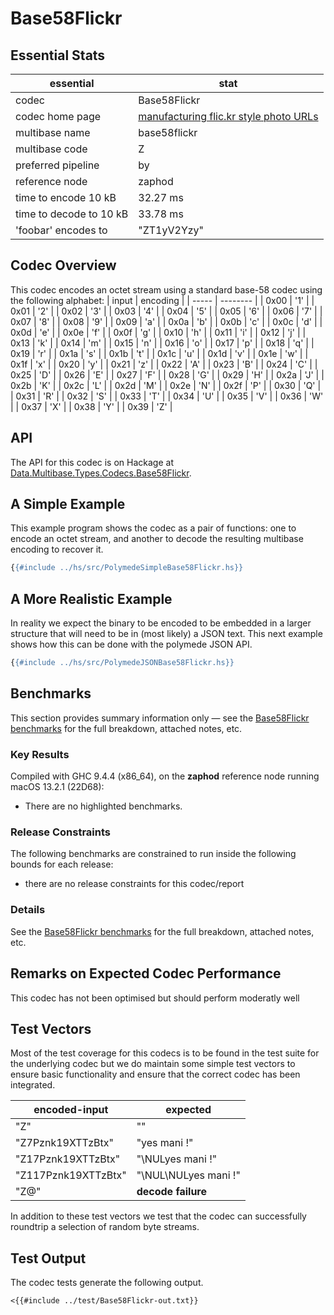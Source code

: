 # Base58Flickr

## Essential Stats

| essential               | stat                                                                                                   |
| ----------------------- | ------------------------------------------------------------------------------------------------------ |
| codec                   | Base58Flickr                                                                                           |
| codec home page         | [manufacturing flic.kr style photo URLs](https://www.flickr.com/groups/api/discuss/72157616713786392/) |
| multibase name          | base58flickr                                                                                           |
| multibase code          | Z                                                                                                      |
| preferred pipeline      | by                                                                                                     |
| reference node          | zaphod                                                                                                 |
| time to encode 10 kB    | 32.27 ms                                                                                               |
| time to decode to 10 kB | 33.78 ms                                                                                               |
| 'foobar' encodes to     | "ZT1yV2Yzy"                                                                                            |


## Codec Overview

This codec encodes an octet stream using a standard base-58 codec using the
following alphabet:
| input | encoding |
| ----- | -------- |
| 0x00  | '1'      |
| 0x01  | '2'      |
| 0x02  | '3'      |
| 0x03  | '4'      |
| 0x04  | '5'      |
| 0x05  | '6'      |
| 0x06  | '7'      |
| 0x07  | '8'      |
| 0x08  | '9'      |
| 0x09  | 'a'      |
| 0x0a  | 'b'      |
| 0x0b  | 'c'      |
| 0x0c  | 'd'      |
| 0x0d  | 'e'      |
| 0x0e  | 'f'      |
| 0x0f  | 'g'      |
| 0x10  | 'h'      |
| 0x11  | 'i'      |
| 0x12  | 'j'      |
| 0x13  | 'k'      |
| 0x14  | 'm'      |
| 0x15  | 'n'      |
| 0x16  | 'o'      |
| 0x17  | 'p'      |
| 0x18  | 'q'      |
| 0x19  | 'r'      |
| 0x1a  | 's'      |
| 0x1b  | 't'      |
| 0x1c  | 'u'      |
| 0x1d  | 'v'      |
| 0x1e  | 'w'      |
| 0x1f  | 'x'      |
| 0x20  | 'y'      |
| 0x21  | 'z'      |
| 0x22  | 'A'      |
| 0x23  | 'B'      |
| 0x24  | 'C'      |
| 0x25  | 'D'      |
| 0x26  | 'E'      |
| 0x27  | 'F'      |
| 0x28  | 'G'      |
| 0x29  | 'H'      |
| 0x2a  | 'J'      |
| 0x2b  | 'K'      |
| 0x2c  | 'L'      |
| 0x2d  | 'M'      |
| 0x2e  | 'N'      |
| 0x2f  | 'P'      |
| 0x30  | 'Q'      |
| 0x31  | 'R'      |
| 0x32  | 'S'      |
| 0x33  | 'T'      |
| 0x34  | 'U'      |
| 0x35  | 'V'      |
| 0x36  | 'W'      |
| 0x37  | 'X'      |
| 0x38  | 'Y'      |
| 0x39  | 'Z'      |



## API

The API for this codec is on Hackage at [Data.Multibase.Types.Codecs.Base58Flickr](https://hackage.haskell.org/package/polymede-0.0.0.1/docs/Data-Multibase-Types-Codecs-Base58Flickr.html).

## A Simple Example

This example program shows the codec as a pair of functions: one to encode an octet stream, 
and another to decode the resulting multibase encoding to recover it.

```haskell
{{#include ../hs/src/PolymedeSimpleBase58Flickr.hs}}
```

## A More Realistic Example

In reality we expect the binary to be encoded to be embedded in a larger structure that will need
to be in (most likely) a JSON text. This next example shows how this can be done with the polymede
JSON API.

```haskell
{{#include ../hs/src/PolymedeJSONBase58Flickr.hs}}
```

## Benchmarks


This section provides summary information only &mdash; see the [Base58Flickr benchmarks](https://cdornan.github.io/polymede-benchmarks/benchmarks/0.0.0.1/Base58Flickr.html) for the full
breakdown, attached notes, etc.

### Key Results

Compiled with GHC 9.4.4 (x86_64), on the **zaphod** reference node running macOS 13.2.1 (22D68):

* There are no highlighted benchmarks.

### Release Constraints

The following benchmarks are constrained to run inside the following bounds for each release:

* there are no release constraints for this codec/report

### Details

See the [Base58Flickr benchmarks](https://cdornan.github.io/polymede-benchmarks/benchmarks/0.0.0.1/Base58Flickr.html) for the full breakdown, attached notes, etc.


## Remarks on Expected Codec Performance

This codec has not been optimised but should perform moderatly well


## Test Vectors

Most of the test coverage for this codecs is to be found in the test suite for the underlying
codec but we do maintain some simple test vectors to ensure basic functionality and ensure that 
the correct codec has been integrated.

| encoded-input       | expected             |
| ------------------- | -------------------- |
| "Z"                 | ""                   |
| "Z7Pznk19XTTzBtx"   | "yes mani !"         |
| "Z17Pznk19XTTzBtx"  | "\NULyes mani !"     |
| "Z117Pznk19XTTzBtx" | "\NUL\NULyes mani !" |
| "Z@"                | **decode failure**   |


In addition to these test vectors we test that the codec can successfully roundtrip a selection of 
random byte streams.

## Test Output

The codec tests generate the following output.

```
<{{#include ../test/Base58Flickr-out.txt}}
```
